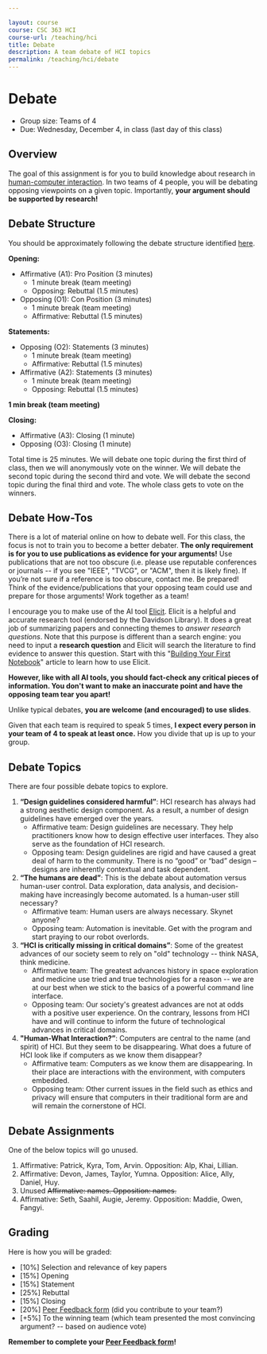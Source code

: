 ```yaml
---

layout: course
course: CSC 363 HCI
course-url: /teaching/hci
title: Debate
description: A team debate of HCI topics
permalink: /teaching/hci/debate
---
```


# Debate

* Group size: Teams of 4
* Due: Wednesday, December 4, in class (last day of this class)


## Overview 

The goal of this assignment is for you to build knowledge about research in [human-computer interaction](https://chi2024.acm.org/). In two teams of 4 people, you will be debating opposing viewpoints on a given topic. Importantly, **your argument should be supported by research!**


## Debate Structure

You should be approximately following the debate structure identified [here](https://www.youtube.com/watch?v=yi6Im-Sb6Vw).

**Opening:**

* Affirmative (A1): Pro Position (3 minutes)
    * 1 minute break (team meeting)
    * Opposing: Rebuttal (1.5 minutes)
* Opposing (O1): Con Position (3 minutes)
    * 1 minute break (team meeting)
    * Affirmative: Rebuttal (1.5 minutes)

**Statements:**

* Opposing (O2): Statements (3 minutes)
    * 1 minute break (team meeting)
    * Affirmative: Rebuttal (1.5 minutes)
* Affirmative (A2): Statements (3 minutes)
    * 1 minute break (team meeting)
    * Opposing: Rebuttal (1.5 minutes)

**1 min break (team meeting)**

**Closing:**

* Affirmative (A3): Closing (1 minute)
* Opposing (O3): Closing (1 minute)

Total time is 25 minutes. We will debate one topic during the first third of class, then we will anonymously vote on the winner. We will debate the second topic during the second third and vote. We will debate the second topic during the final third and vote. The whole class gets to vote on the winners.


## Debate How-Tos

There is a lot of material online on how to debate well. For this class, the focus is not to train you to become a better debater. **The only requirement is for you to use publications as evidence for your arguments!** Use publications that are not too obscure (i.e. please use reputable conferences or journals -- if you see "IEEE", "TVCG", or "ACM", then it is likely fine). If you’re not sure if a reference is too obscure, contact me. Be prepared! Think of the evidence/publications that your opposing team could use and prepare for those arguments! Work together as a team!

I encourage you to make use of the AI tool [Elicit](https://elicit.com/). Elicit is a helpful and accurate research tool (endorsed by the Davidson Library). It does a great job of summarizing papers and connecting themes to *answer research questions*. Note that this purpose is different than a search engine: you need to input a **research question** and Elicit will search the literature to find evidence to answer this question. Start with this "[Building Your First Notebook](https://support.elicit.com/en/articles/1418881)" article to learn how to use Elicit.

**However, like with all AI tools, you should fact-check any critical pieces of information. You don't want to make an inaccurate point and have the opposing team tear you apart!**

Unlike typical debates, **you are welcome (and encouraged) to use slides**.

Given that each team is required to speak 5 times, **I expect every person in your team of 4 to speak at least once.** How you divide that up is up to your group.

<!--The two teams should schedule a meeting with me to go over the spirit of the debate. I will suggest possible papers or directions to pursue and answer any questions you might have. This should happen at least 1 week before the debate. You should have some ideas of the 3 key papers that you will use for your arguments.-->


## Debate Topics

There are four possible debate topics to explore.

1. **“Design guidelines considered harmful”**: HCI research has always had a strong aesthetic design component. As a result, a number of design guidelines have emerged over the years.
    * Affirmative team: Design guidelines are necessary. They help practitioners know how to design effective user interfaces. They also serve as the foundation of HCI research.
    * Opposing team: Design guidelines are rigid and have caused a great deal of harm to the community. There is no “good” or “bad” design – designs are inherently contextual and task dependent.
2. **“The humans are dead”**: This is the debate about automation versus human-user control. Data exploration, data analysis, and decision-making have increasingly become automated. Is a human-user still necessary?
    * Affirmative team: Human users are always necessary. Skynet anyone?
    * Opposing team: Automation is inevitable. Get with the program and start praying to our robot overlords.
3. **“HCI is critically missing in critical domains”**: Some of the greatest advances of our society seem to rely on "old" technology -- think NASA, think medicine.
    * Affirmative team: The greatest advances history in space exploration and medicine use tried and true technologies for a reason -- we are at our best when we stick to the basics of a powerful command line interface.
    * Opposing team: Our society's greatest advances are not at odds with a positive user experience. On the contrary, lessons from HCI have and will continue to inform the future of technological advances in critical domains.
4. **"Human-What Interaction?”**: Computers are central to the name (and spirit) of HCI. But they seem to be disappearing. What does a future of HCI look like if computers as we know them disappear?
    * Affirmative team: Computers as we know them are disappearing. In their place are interactions with the environment, with computers embedded.
    * Opposing team: Other current issues in the field such as ethics and privacy will ensure that computers in their traditional form are and will remain the cornerstone of HCI.


## Debate Assignments
One of the below topics will go unused. 
1. Affirmative: Patrick, Kyra, Tom, Arvin. Opposition: Alp, Khai, Lillian.
2. Affirmative: Devon, James, Taylor, Yumna. Opposition: Alice, Ally, Daniel, Huy.
3. Unused ~~Affirmative: names. Opposition: names.~~
4. Affirmative: Seth, Saahil, Augie, Jeremy. Opposition: Maddie, Owen, Fangyi.

## Grading

Here is how you will be graded: 

* [10%] Selection and relevance of key papers
* [15%] Opening
* [15%] Statement
* [25%] Rebuttal
* [15%] Closing
* [20%] [Peer Feedback form](https://docs.google.com/forms/d/e/1FAIpQLSfia2jv6O7WEgkw-Ew_dNuK1k3SZag1qjz2E0zOVEGaGtEaIA/viewform?usp=sf_link) (did you contribute to your team?)
* [+5%] To the winning team (which team presented the most convincing argument? -- based on audience vote)

**Remember to complete your [Peer Feedback form](https://docs.google.com/forms/d/e/1FAIpQLSfia2jv6O7WEgkw-Ew_dNuK1k3SZag1qjz2E0zOVEGaGtEaIA/viewform?usp=sf_link)!**
